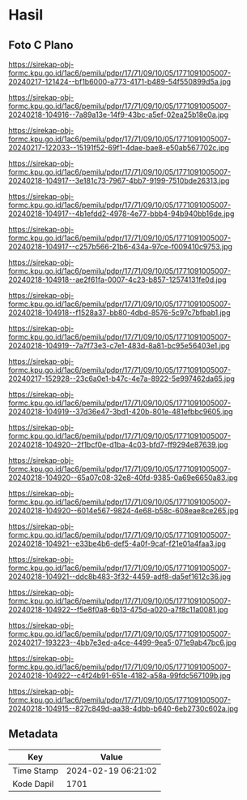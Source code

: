 # Hasil

## Foto C Plano

https://sirekap-obj-formc.kpu.go.id/1ac6/pemilu/pdpr/17/71/09/10/05/1771091005007-20240217-121424--bf1b6000-a773-4171-b489-54f550899d5a.jpg

https://sirekap-obj-formc.kpu.go.id/1ac6/pemilu/pdpr/17/71/09/10/05/1771091005007-20240218-104916--7a89a13e-14f9-43bc-a5ef-02ea25b18e0a.jpg

https://sirekap-obj-formc.kpu.go.id/1ac6/pemilu/pdpr/17/71/09/10/05/1771091005007-20240217-122033--15191f52-69f1-4dae-bae8-e50ab567702c.jpg

https://sirekap-obj-formc.kpu.go.id/1ac6/pemilu/pdpr/17/71/09/10/05/1771091005007-20240218-104917--3e181c73-7967-4bb7-9199-7510bde26313.jpg

https://sirekap-obj-formc.kpu.go.id/1ac6/pemilu/pdpr/17/71/09/10/05/1771091005007-20240218-104917--4b1efdd2-4978-4e77-bbb4-94b940bb16de.jpg

https://sirekap-obj-formc.kpu.go.id/1ac6/pemilu/pdpr/17/71/09/10/05/1771091005007-20240218-104917--c257b566-21b6-434a-97ce-f009410c9753.jpg

https://sirekap-obj-formc.kpu.go.id/1ac6/pemilu/pdpr/17/71/09/10/05/1771091005007-20240218-104918--ae2f61fa-0007-4c23-b857-12574131fe0d.jpg

https://sirekap-obj-formc.kpu.go.id/1ac6/pemilu/pdpr/17/71/09/10/05/1771091005007-20240218-104918--f1528a37-bb80-4dbd-8576-5c97c7bfbab1.jpg

https://sirekap-obj-formc.kpu.go.id/1ac6/pemilu/pdpr/17/71/09/10/05/1771091005007-20240218-104919--7a7f73e3-c7e1-483d-8a81-bc95e56403e1.jpg

https://sirekap-obj-formc.kpu.go.id/1ac6/pemilu/pdpr/17/71/09/10/05/1771091005007-20240217-152928--23c6a0e1-b47c-4e7a-8922-5e997462da65.jpg

https://sirekap-obj-formc.kpu.go.id/1ac6/pemilu/pdpr/17/71/09/10/05/1771091005007-20240218-104919--37d36e47-3bd1-420b-801e-481efbbc9605.jpg

https://sirekap-obj-formc.kpu.go.id/1ac6/pemilu/pdpr/17/71/09/10/05/1771091005007-20240218-104920--2f1bcf0e-d1ba-4c03-bfd7-ff9294e87639.jpg

https://sirekap-obj-formc.kpu.go.id/1ac6/pemilu/pdpr/17/71/09/10/05/1771091005007-20240218-104920--65a07c08-32e8-40fd-9385-0a69e6650a83.jpg

https://sirekap-obj-formc.kpu.go.id/1ac6/pemilu/pdpr/17/71/09/10/05/1771091005007-20240218-104920--6014e567-9824-4e68-b58c-608eae8ce265.jpg

https://sirekap-obj-formc.kpu.go.id/1ac6/pemilu/pdpr/17/71/09/10/05/1771091005007-20240218-104921--e33be4b6-def5-4a0f-9caf-f21e01a4faa3.jpg

https://sirekap-obj-formc.kpu.go.id/1ac6/pemilu/pdpr/17/71/09/10/05/1771091005007-20240218-104921--ddc8b483-3f32-4459-adf8-da5ef1612c36.jpg

https://sirekap-obj-formc.kpu.go.id/1ac6/pemilu/pdpr/17/71/09/10/05/1771091005007-20240218-104922--f5e8f0a8-6b13-475d-a020-a7f8c11a0081.jpg

https://sirekap-obj-formc.kpu.go.id/1ac6/pemilu/pdpr/17/71/09/10/05/1771091005007-20240217-193223--4bb7e3ed-a4ce-4499-9ea5-071e9ab47bc6.jpg

https://sirekap-obj-formc.kpu.go.id/1ac6/pemilu/pdpr/17/71/09/10/05/1771091005007-20240218-104922--c4f24b91-651e-4182-a58a-99fdc567109b.jpg

https://sirekap-obj-formc.kpu.go.id/1ac6/pemilu/pdpr/17/71/09/10/05/1771091005007-20240218-104915--827c849d-aa38-4dbb-b640-6eb2730c602a.jpg


## Metadata

| Key        | Value               |
| ---------- | ------------------- |
| Time Stamp | 2024-02-19 06:21:02 |
| Kode Dapil | 1701                |



